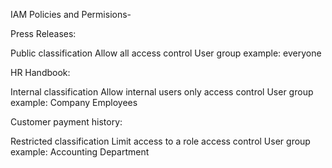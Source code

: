 IAM Policies and Permisions-

Press Releases:

Public classification
Allow all access control
User group example: everyone

HR Handbook:

Internal classification
Allow internal users only access control
User group example: Company Employees

Customer payment history:

Restricted classification
Limit access to a role access control
User group example: Accounting Department

